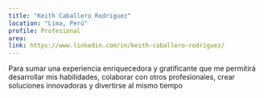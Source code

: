 ```yaml
---
title: "Keith Caballero Rodriguez"
location: "Lima, Perú"
profile: Profesional
area: 
link: https://www.linkedin.com/in/keith-caballero-rodriguez/
---
```


Para sumar una experiencia enriquecedora y gratificante que me permitirá desarrollar mis habilidades, colaborar con otros profesionales, crear soluciones innovadoras y divertirse al mismo tiempo